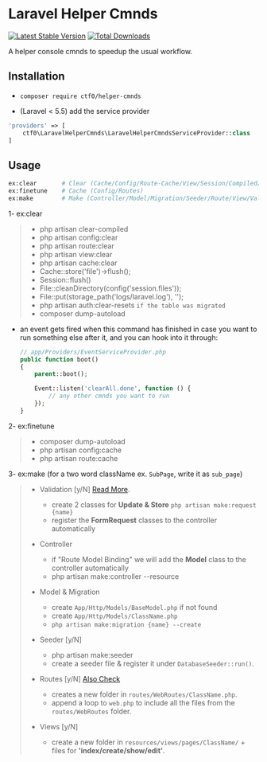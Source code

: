 # Laravel Helper Cmnds

[![Latest Stable Version](https://img.shields.io/packagist/v/ctf0/helper-cmnds.svg?style=for-the-badge)](https://packagist.org/packages/ctf0/helper-cmnds) [![Total Downloads](https://img.shields.io/packagist/dt/ctf0/helper-cmnds.svg?style=for-the-badge)](https://packagist.org/packages/ctf0/helper-cmnds)

A helper console cmnds to speedup the usual workflow.

## Installation

- `composer require ctf0/helper-cmnds`

- (Laravel < 5.5) add the service provider

```php
'providers' => [
    ctf0\LaravelHelperCmnds\LaravelHelperCmndsServiceProvider::class
]
```

## Usage

```bash
ex:clear       # Clear (Cache/Config/Route-Cache/View/Session/Compiled/Laravel-LogFile/Pass-Resets)
ex:finetune    # Cache (Config/Routes)
ex:make        # Make (Controller/Model/Migration/Seeder/Route/View/Validation)
```

1- ex:clear

>  - php artisan clear-compiled
>  - php artisan config:clear
>  - php artisan route:clear
>  - php artisan view:clear
>  - php artisan cache:clear
>  - Cache::store('file')->flush();
>  - Session::flush()
>  - File::cleanDirectory(config('session.files'));
>  - File::put(storage_path('logs/laravel.log'), '');
>  - php artisan auth:clear-resets `if the table was migrated`
>  - composer dump-autoload

* an event gets fired when this command has finished in case you want to run something else after it, and you can hook into it through:
    ```php
    // app/Providers/EventServiceProvider.php
    public function boot()
    {
        parent::boot();

        Event::listen('clearAll.done', function () {
            // any other cmnds you want to run
        });
    }
    ```

2- ex:finetune

>  - composer dump-autoload
>  - php artisan config:cache
>  - php artisan route:cache

3- ex:make (for a two word className ex. `SubPage`, write it as `sub_page`)

> - Validation [y/N] [Read More](https://ctf0.wordpress.com/2016/10/16/extend-formrequest-to-allow-more-functionality-in-laravel-v5-3/).
>   - create 2 classes for **Update & Store** `php artisan make:request {name}`
>   - register the **FormRequest** classes to the controller automatically
>
> - Controller
>   - if "Route Model Binding" we will add the **Model** class to the controller automatically
>   - php artisan make:controller --resource
>
> - Model & Migration
>   - create `App/Http/Models/BaseModel.php` if not found
>   - create `App/Http/Models/ClassName.php`
>   - `php artisan make:migration {name} --create`
>
> - Seeder [y/N]
>   - php artisan make:seeder
>   - create a seeder file & register it under `DatabaseSeeder::run()`.
>
> - Routes [y/N] [Also Check](http://code4fun.io/post/how-to-share-data-with-all-views-in-laravel-5-3-the-right-way)
>   - creates a new folder in `routes/WebRoutes/ClassName.php`.
>   - append a loop to `web.php` to include all the files from the `routes/WebRoutes` folder.
>
> - Views [y/N]
>   - create a new folder in `resources/views/pages/ClassName/` + files for **'index/create/show/edit'**.
